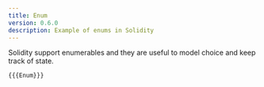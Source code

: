 ```yaml
---
title: Enum
version: 0.6.0
description: Example of enums in Solidity
---
```


Solidity support enumerables and they are useful to model choice and keep track of state.

```solidity
{{{Enum}}}
```
